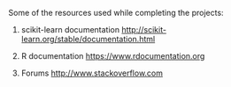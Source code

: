 Some of the resources used while completing the projects:
1. scikit-learn documentation
http://scikit-learn.org/stable/documentation.html

2. R documentation
https://www.rdocumentation.org

3. Forums
http://www.stackoverflow.com
